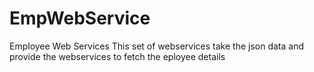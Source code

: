 # EmpWebService
Employee Web Services
This set of webservices take the json data and provide the webservices to fetch the eployee details
